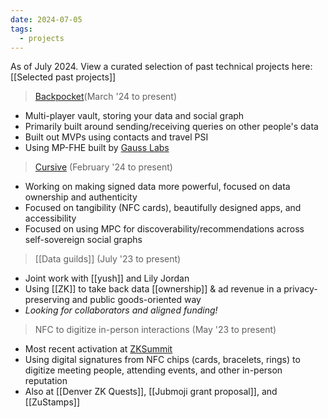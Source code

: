 ```yaml
---
date: 2024-07-05
tags:
  - projects
---
```

As of July 2024. View a curated selection of past technical projects here: [[Selected past projects]]

> [Backpocket](https://cursive.team/bp-demo)(March '24 to present)

- Multi-player vault, storing your data and social graph
- Primarily built around sending/receiving queries on other people's data
- Built out MVPs using contacts and travel PSI
- Using MP-FHE built by [Gauss Labs](https://github.com/gausslabs)


> [Cursive](https://cursive.team) (February '24 to present)

- Working on making signed data more powerful, focused on data ownership and authenticity
- Focused on tangibility (NFC cards), beautifully designed apps, and accessibility
- Focused on using MPC for discoverability/recommendations across self-sovereign social graphs


> [[Data guilds]] (July '23 to present)

- Joint work with [[yush]] and Lily Jordan
- Using [[ZK]] to take back data [[ownership]] & ad revenue in a privacy-preserving and public goods-oriented way
- _Looking for collaborators and aligned funding!_


> NFC to digitize in-person interactions (May '23 to present)

- Most recent activation at [ZKSummit](https://www.cursive.team/blog/zk-summit)
- Using digital signatures from NFC chips (cards, bracelets, rings) to digitize meeting people, attending events, and other in-person reputation
- Also at [[Denver ZK Quests]], [[Jubmoji grant proposal]], and [[ZuStamps]]